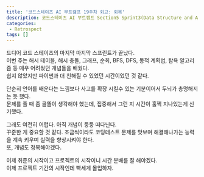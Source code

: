 ```yaml
---
title: '코드스테이츠 AI 부트캠프 19주차 회고: 회복'
description: 코드스테이츠 AI 부트캠프 Section5 Sprint3(Data Structure and Algorithm Intermediate) 19주차 회고
categories:
 - Retrospect
tags: []
---
```


드디어 코드 스테이츠의 마지막 마지막 스프린트가 끝났다.<br>
이번 주는 해시 테이블, 해시 충돌, 그래프, 순회, BFS, DFS, 동적 계획법, 탐욕 알고리즘 등 매우 어려웠던 개념들을 배웠다.<br>
쉽지 않았지만 파이썬과 더 친해질 수 있었던 시간이었던 것 같다.

단순히 언어를 배운다는 느낌보다 사고를 확장 시킬수 있는 기분이어서 두뇌가 총명해지는 듯 했다.<br>
문제를 풀 때 좀 골똘이 생각해야 했는데, 집중해서 그런 지 시간이 훌쩍 지나있는게 신기했다.

그래도 여전히 어렵다. 아직 개념이 둥둥 떠다닌다.<br>
꾸준한 게 중요할 것 같다. 조금씩이라도 코딩테스트 문제를 맛보며 해결해나가는 능력을 계속 키우며 실력을 향상시켜야 한다.<br>
또, 개념도 정복해야겠다.

이제 취준의 시작이고 프로젝트의 시작이니 시간 분배를 잘 해야겠다.<br>
이제 프로젝트 기간의 시작인데 빡세게 몰입하자.